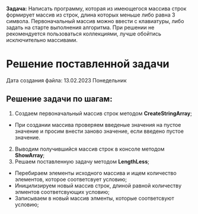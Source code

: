 **Задача:** Написать программу, которая из имеющегося массива строк формирует массив из строк, длина которых меньше либо равна 3 символа. Первоначальный массив можно ввести с клавиатуры, либо задать на старте выполнения алгоритма. При решении не рекомендуется пользоваться коллекциями, лучше обойтись исключительно массивами.


# Решение поставленной задачи

Дата создания файла: 13.02.2023 Понедельник

## Решение задачи по шагам:

1. Создаем первоначальный массив строк методом **CreateStringArray**;
* При создании массива проверяем введеные значения на пустое значение и просим внести заново значение, если введено пустое значение.
2. Выводим получившийся массив строк в консоле методом **ShowArray**;
3. Решаем поставленную задачу методом **LengthLess**;
* Перебираем элементы исходного массива и ищем количество элементов, которое соответсвует условию;
* Иницилизируем новый массив строк, длиной равной количеству элментов соответсвующих условию;
* Записываем в новый массив элменты, которые соответсвуют условию;